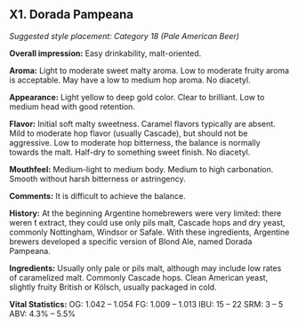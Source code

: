 ## X1. Dorada Pampeana

*Suggested style placement: Category 18 (Pale American Beer)*

**Overall impression:** Easy drinkability, malt-oriented.

**Aroma:** Light to moderate sweet malty aroma. Low to moderate fruity aroma is acceptable. May have a low to medium hop aroma. No diacetyl.

**Appearance:** Light yellow to deep gold color. Clear to brilliant. Low to medium head with good retention.

**Flavor:** Initial soft malty sweetness. Caramel flavors typically are absent. Mild to moderate hop flavor (usually Cascade), but should not be aggressive. Low to moderate hop bitterness, the balance is normally towards the malt. Half-dry to something sweet finish. No diacetyl.

**Mouthfeel:** Medium-light to medium body. Medium to high carbonation. Smooth without harsh bitterness or astringency.

**Comments:** It is difficult to achieve the balance.

**History:** At the beginning Argentine homebrewers were very limited: there weren ́t extract, they could use only pils malt, Cascade hops and dry yeast, commonly Nottingham, Windsor or Safale. With these ingredients, Argentine brewers developed a specific version of Blond Ale, named Dorada Pampeana.

**Ingredients:** Usually only pale or pils malt, although may include low rates of caramelized malt. Commonly Cascade hops. Clean American yeast, slightly fruity British or Kölsch, usually packaged in cold.

**Vital Statistics:**
OG: 1.042 – 1.054
FG: 1.009 – 1.013
IBU: 15 – 22
SRM: 3 – 5
ABV: 4.3% – 5.5%
